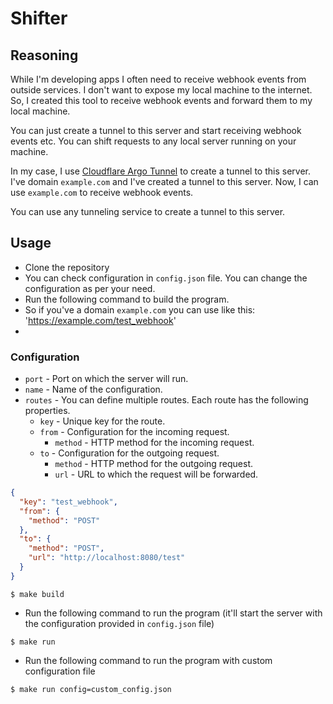 # Shifter

## Reasoning
While I'm developing apps I often need to receive webhook events from outside services. I don't want to expose my local machine to the internet. So, I created this tool to receive webhook events and forward them to my local machine.

You can just create a tunnel to this server and start receiving webhook events etc. You can shift requests to any local server running on your machine.

In my case, I use [Cloudflare Argo Tunnel](https://developers.cloudflare.com/cloudflare-one/connections/connect-apps) to create a tunnel to this server. I've domain `example.com` and I've created a tunnel to this server. Now, I can use `example.com` to receive webhook events.

You can use any tunneling service to create a tunnel to this server.

## Usage

- Clone the repository
- You can check configuration in `config.json` file. You can change the configuration as per your need.
- Run the following command to build the program.
- So if you've a domain `example.com` you can use like this: 'https://example.com/test_webhook'
- 
### Configuration

- `port` - Port on which the server will run.
- `name` - Name of the configuration.
- `routes` - You can define multiple routes. Each route has the following properties.
    - `key` - Unique key for the route.
    - `from` - Configuration for the incoming request.
        - `method` - HTTP method for the incoming request.
    - `to` - Configuration for the outgoing request.
        - `method` - HTTP method for the outgoing request.
        - `url` - URL to which the request will be forwarded.

```json
{
  "key": "test_webhook",
  "from": {
    "method": "POST"
  },
  "to": {
    "method": "POST",
    "url": "http://localhost:8080/test"
  }
}
```



```shell
$ make build
```

- Run the following command to run the program (it'll start the server with the configuration provided in `config.json` file)

```shell
$ make run
```

- Run the following command to run the program with custom configuration file

```shell
$ make run config=custom_config.json
```